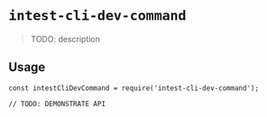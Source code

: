 # `intest-cli-dev-command`

> TODO: description

## Usage

```
const intestCliDevCommand = require('intest-cli-dev-command');

// TODO: DEMONSTRATE API
```
